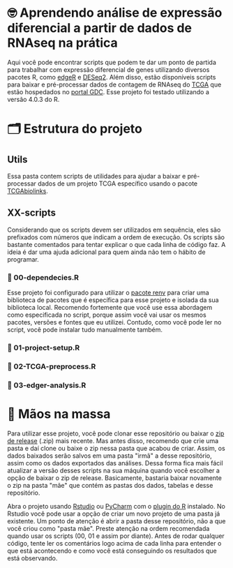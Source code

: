 # 🤓 Aprendendo análise de expressão diferencial a partir de dados de RNAseq na prática
Aqui você pode encontrar scripts que podem te dar um ponto de partida para trabalhar com expressão diferencial de genes utilizando diversos pacotes R, como [edgeR](http://bioconductor.org/packages/release/bioc/html/edgeR.html) e [DESeq2](https://bioconductor.org/packages/release/bioc/html/DESeq2.html). Além disso, estão disponíveis scripts para baixar e pré-processar dados de contagem de RNAseq do [TCGA](https://www.cancer.gov/about-nci/organization/ccg/research/structural-genomics/tcga) que estão hospedados no [portal GDC](https://portal.gdc.cancer.gov). Esse projeto foi testado utilizando a versão 4.0.3 do R.

# 🗂 Estrutura do projeto
## Utils
Essa pasta contem scripts de utilidades para ajudar a baixar e pré-processar dados de um projeto TCGA específico usando o pacote [TCGAbiolinks](https://bioconductor.org/packages/release/bioc/html/TCGAbiolinks.html).
## XX-scripts
Considerando que os scripts devem ser utilizados em sequência, eles são prefixados com números que indicam a ordem de execução. Os scripts são bastante comentados para tentar explicar o que cada linha de código faz. A ideia é dar uma ajuda adicional para quem ainda não tem o hábito de programar.
### 🔗 00-dependecies.R
Esse projeto foi configurado para utilizar o [pacote renv](https://rstudio.github.io/renv/articles/renv.html) para criar uma biblioteca de pacotes que é específica para esse projeto e isolada da sua biblioteca local. Recomendo fortemente que você use essa abordagem como especificada no script, porque assim você vai usar os mesmos pacotes, versões e fontes que eu utilizei. Contudo, como você pode ler no script, você pode instalar tudo manualmente também. 
### 🔗 01-project-setup.R
### 🔗 02-TCGA-preprocess.R
### 🔗 03-edger-analysis.R 
# 🚀 Mãos na massa
Para utilizar esse projeto, você pode clonar esse repositório ou baixar o [zip de release](https://github.com/valengo/learning-DGE-analysis/releases) (.zip) mais recente. Mas antes disso, recomendo que crie uma pasta e daí clone ou baixe o zip nessa pasta que acabou de criar. Assim, os dados baixados serão salvos em uma pasta "irmã" a desse repositório, assim como os dados exportados das análises. Dessa forma fica mais fácil atualizar a versão desses scripts na sua máquina quando você escolher a opção de baixar o zip de release. Basicamente, bastaria baixar novamente o zip na pasta "mãe" que contém as pastas dos dados, tabelas e desse repositório.

Abra o projeto usando [Rstudio](https://rstudio.com) ou [PyCharm](https://www.jetbrains.com/pycharm/) com o [plugin do R](https://www.jetbrains.com/help/pycharm/r-plugin-support.html) instalado. No Rstudio você pode usar a opção de criar um novo projeto de uma pasta já existente. Um ponto de atenção é abrir a pasta desse repositório, não a que você criou como "pasta mãe". Preste atenção na ordem recomendada quando usar os scripts (00, 01 e assim por diante). Antes de rodar qualquer código, tente ler os comentários logo acima de cada linha para entender o que está acontecendo e como você está conseguindo os resultados que está observando.
